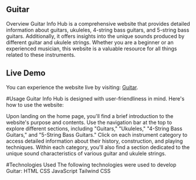 ## Guitar

Overview
Guitar Info Hub is a comprehensive website that provides detailed information about guitars, ukuleles, 4-string bass guitars, and 5-string bass guitars. Additionally, it offers insights into the unique sounds produced by different guitar and ukulele strings. Whether you are a beginner or an experienced musician, this website is a valuable resource for all things related to these instruments.

## Live Demo
You can experience the website live by visiting: [Guitar](https://thesupreet.github.io/Guitar/).

#Usage
Guitar Info Hub is designed with user-friendliness in mind. Here's how to use the website:

Upon landing on the home page, you'll find a brief introduction to the website's purpose and contents.
Use the navigation bar at the top to explore different sections, including "Guitars," "Ukuleles," "4-String Bass Guitars," and "5-String Bass Guitars."
Click on each instrument category to access detailed information about their history, construction, and playing techniques.
Within each category, you'll also find a section dedicated to the unique sound characteristics of various guitar and ukulele strings.

#Technologies Used
The following technologies were used to develop Guitar:
HTML
CSS
JavaScript
Tailwind CSS
